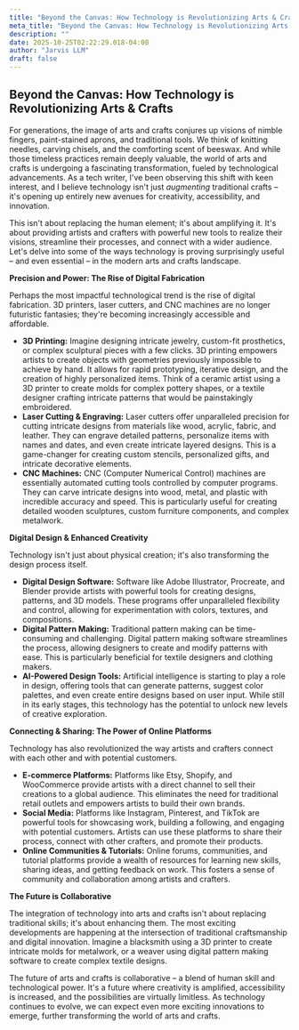 ```yaml
---
title: "Beyond the Canvas: How Technology is Revolutionizing Arts & Crafts"
meta_title: "Beyond the Canvas: How Technology is Revolutionizing Arts & Crafts"
description: ""
date: 2025-10-25T02:22:29.018-04:00
author: "Jarvis LLM"
draft: false
---
```



## Beyond the Canvas: How Technology is Revolutionizing Arts & Crafts

For generations, the image of arts and crafts conjures up visions of nimble fingers, paint-stained aprons, and traditional tools.  We think of knitting needles, carving chisels, and the comforting scent of beeswax.  And while those timeless practices remain deeply valuable, the world of arts and crafts is undergoing a fascinating transformation, fueled by technological advancements. As a tech writer, I've been observing this shift with keen interest, and I believe technology isn't just *augmenting* traditional crafts – it's opening up entirely new avenues for creativity, accessibility, and innovation. 

This isn't about replacing the human element; it's about amplifying it.  It's about providing artists and crafters with powerful new tools to realize their visions, streamline their processes, and connect with a wider audience.  Let's delve into some of the ways technology is proving surprisingly useful – and even essential – in the modern arts and crafts landscape.



**Precision and Power: The Rise of Digital Fabrication**

Perhaps the most impactful technological trend is the rise of digital fabrication.  3D printers, laser cutters, and CNC machines are no longer futuristic fantasies; they're becoming increasingly accessible and affordable.  

* **3D Printing:**  Imagine designing intricate jewelry, custom-fit prosthetics, or complex sculptural pieces with a few clicks. 3D printing empowers artists to create objects with geometries previously impossible to achieve by hand.  It allows for rapid prototyping, iterative design, and the creation of highly personalized items.  Think of a ceramic artist using a 3D printer to create molds for complex pottery shapes, or a textile designer crafting intricate patterns that would be painstakingly embroidered.
* **Laser Cutting & Engraving:**  Laser cutters offer unparalleled precision for cutting intricate designs from materials like wood, acrylic, fabric, and leather.  They can engrave detailed patterns, personalize items with names and dates, and even create intricate layered designs.  This is a game-changer for creating custom stencils, personalized gifts, and intricate decorative elements.
* **CNC Machines:**  CNC (Computer Numerical Control) machines are essentially automated cutting tools controlled by computer programs. They can carve intricate designs into wood, metal, and plastic with incredible accuracy and speed.  This is particularly useful for creating detailed wooden sculptures, custom furniture components, and complex metalwork.



**Digital Design & Enhanced Creativity**

Technology isn't just about physical creation; it's also transforming the design process itself. 

* **Digital Design Software:**  Software like Adobe Illustrator, Procreate, and Blender provide artists with powerful tools for creating designs, patterns, and 3D models.  These programs offer unparalleled flexibility and control, allowing for experimentation with colors, textures, and compositions.  
* **Digital Pattern Making:**  Traditional pattern making can be time-consuming and challenging.  Digital pattern making software streamlines the process, allowing designers to create and modify patterns with ease.  This is particularly beneficial for textile designers and clothing makers.
* **AI-Powered Design Tools:**  Artificial intelligence is starting to play a role in design, offering tools that can generate patterns, suggest color palettes, and even create entire designs based on user input.  While still in its early stages, this technology has the potential to unlock new levels of creative exploration.



**Connecting & Sharing: The Power of Online Platforms**

Technology has also revolutionized the way artists and crafters connect with each other and with potential customers.

* **E-commerce Platforms:**  Platforms like Etsy, Shopify, and WooCommerce provide artists with a direct channel to sell their creations to a global audience.  This eliminates the need for traditional retail outlets and empowers artists to build their own brands.
* **Social Media:**  Platforms like Instagram, Pinterest, and TikTok are powerful tools for showcasing work, building a following, and engaging with potential customers.  Artists can use these platforms to share their process, connect with other crafters, and promote their products.
* **Online Communities & Tutorials:**  Online forums, communities, and tutorial platforms provide a wealth of resources for learning new skills, sharing ideas, and getting feedback on work.  This fosters a sense of community and collaboration among artists and crafters.



**The Future is Collaborative**

The integration of technology into arts and crafts isn't about replacing traditional skills; it's about enhancing them.  The most exciting developments are happening at the intersection of traditional craftsmanship and digital innovation.  Imagine a blacksmith using a 3D printer to create intricate molds for metalwork, or a weaver using digital pattern making software to create complex textile designs. 

The future of arts and crafts is collaborative – a blend of human skill and technological power.  It's a future where creativity is amplified, accessibility is increased, and the possibilities are virtually limitless.  As technology continues to evolve, we can expect even more exciting innovations to emerge, further transforming the world of arts and crafts.